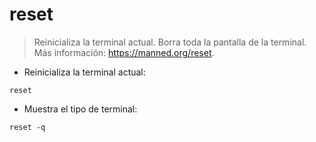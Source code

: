 # reset

> Reinicializa la terminal actual. Borra toda la pantalla de la terminal.
> Más información: <https://manned.org/reset>.

- Reinicializa la terminal actual:

`reset`

- Muestra el tipo de terminal:

`reset -q`
